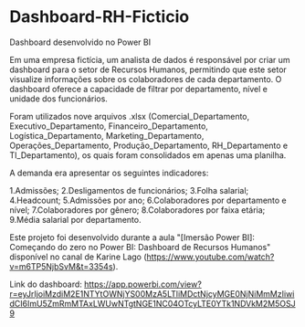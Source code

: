 # Dashboard-RH-Ficticio

Dashboard desenvolvido no Power BI

Em uma empresa fictícia, um analista de dados é responsável por criar um dashboard para o setor de Recursos Humanos, permitindo que este setor visualize informações sobre os colaboradores de cada departamento. O dashboard oferece a capacidade de filtrar por departamento, nível e unidade dos funcionários.

Foram utilizados nove arquivos .xlsx (Comercial_Departamento, Executivo_Departamento, Financeiro_Departamento, Logística_Departamento, Marketing_Departamento, Operações_Departamento, Produção_Departamento, RH_Departamento e TI_Departamento), os quais foram consolidados em apenas uma planilha.

A demanda era apresentar os seguintes indicadores:

1.Admissões;
2.Desligamentos de funcionários;
3.Folha salarial;
4.Headcount;
5.Admissões por ano;
6.Colaboradores por departamento e nível;
7.Colaboradores por gênero;
8.Colaboradores por faixa etária;
9.Média salarial por departamento.

Este projeto foi desenvolvido durante a aula "[Imersão Power BI]: Começando do zero no Power BI: Dashboard de Recursos Humanos" disponível no canal de Karine Lago (https://www.youtube.com/watch?v=m6TP5NjbSvM&t=3354s).

Link do dashboard: https://app.powerbi.com/view?r=eyJrIjoiMzdiM2E1NTYtOWNjYS00MzA5LTliMDctNjcyMGE0NjNiMmMzIiwidCI6ImU5ZmRmMTAxLWUwNTgtNGE1NC04OTcyLTE0YTk1NDVkM2M5OSJ9 
